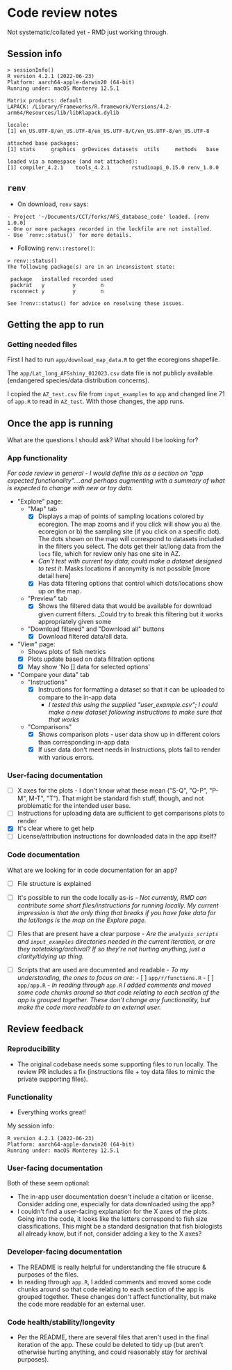 # Code review notes

Not systematic/collated yet - RMD just working through.

## Session info

```
> sessionInfo()
R version 4.2.1 (2022-06-23)
Platform: aarch64-apple-darwin20 (64-bit)
Running under: macOS Monterey 12.5.1

Matrix products: default
LAPACK: /Library/Frameworks/R.framework/Versions/4.2-arm64/Resources/lib/libRlapack.dylib

locale:
[1] en_US.UTF-8/en_US.UTF-8/en_US.UTF-8/C/en_US.UTF-8/en_US.UTF-8

attached base packages:
[1] stats     graphics  grDevices datasets  utils     methods   base     

loaded via a namespace (and not attached):
[1] compiler_4.2.1    tools_4.2.1       rstudioapi_0.15.0 renv_1.0.0       

```

## `renv`

-   On download, `renv` says:

``` 
- Project '~/Documents/CCT/forks/AFS_database_code' loaded. [renv 1.0.0]
- One or more packages recorded in the lockfile are not installed.
- Use `renv::status()` for more details.
```

- Following `renv::restore()`:

```
> renv::status()
The following package(s) are in an inconsistent state:

 package   installed recorded used
 packrat   y         y        n   
 rsconnect y         y        n   

See ?renv::status() for advice on resolving these issues.
```

## Getting the app to run

### Getting needed files

First I had to run `app/download_map_data.R` to get the ecoregions shapefile.

The `app/Lat_long_AFSshiny_012023.csv` data file is not publicly available (endangered species/data distribution concerns). 

I copied the `AZ_test.csv` file from `input_examples` to `app` and changed line 71 of `app.R` to read in `AZ_test`. 
With those changes, the app runs.

## Once the app is running

What are the questions I should ask? What should I be looking for?

### App functionality

_For code review in general - I would define this as a section on "app expected functionality"....and perhaps augmenting with a summary of what is expected to change with new or toy data._

- "Explore" page:
  - "Map" tab
    - [x] Displays a map of points of sampling locations colored by ecoregion. The map zooms and if you click will show you a) the ecoregion or b) the sampling site (if you click on a specific dot). The dots shown on the map will correspond to datasets included in the filters you select. The dots get their lat/long data from the `locs` file, which for review only has one site in AZ.
    - _Can't test with current toy data; could make a dataset designed to test it_. Masks locations if anonymity is not possible [more detail here]
    - [x] Has data filtering options that control which dots/locations show up on the map.
  - "Preview" tab
    - [x] Shows the filtered data that would be available for download given current filters. _Could try to break this filtering but it works appropriately given some 
  - "Download filtered" and "Download all" buttons
    - [x] Download filtered data/all data.
- "View" page:
  - Shows plots of fish metrics
  - [x] Plots update based on data filtration options
  - [x] May show 'No [] data for selected options' 
- "Compare your data" tab
  - "Instructions"
    - [x] Instructions for formatting a dataset so that it can be uploaded to compare to the in-app data
      - _I tested this using the supplied "user_example.csv"; I could make a new dataset following instructions to make sure that that works_
  - "Comparisons"
    - [x] Shows comparison plots - user data show up in different colors than corresponding in-app data
    - [x] If user data don't meet needs in Instructions, plots fail to render with various errors.

### User-facing documentation

- [ ] X axes for the plots - I don't know what these mean ("S-Q", "Q-P", "P-M", M-T", "T"). That might be standard fish stuff, though, and not problematic for the intended user base.
- [ ] Instructions for uploading data are sufficient to get comparisons plots to render
- [x] It's clear where to get help
- [ ] License/attribution instructions for downloaded data in the app itself?

### Code documentation

What are we looking for in code documentation for an app?

- [ ] File structure is explained
- [ ] It's possible to run the code locally as-is
      - _Not currently, RMD can contribute some short files/instructions for running locally. My current impression is that the only thing that breaks if you have fake data for the lat/longs is the map on the Explore page._
- [ ] Files that are present have a clear purpose
      - _Are the `analysis_scripts` and `input_examples` directories needed in the current iteration, or are they notetaking/archival? If so they're not hurting anything, just a clarity/tidying up thing._
- [ ] Scripts that are used are documented and readable
      - _To my understanding, the ones to focus on are:_
      - [ ] `app/r/functions.R`
      - [ ] `app/app.R`
          - _In reading through `app.R` I added comments and moved some code chunks around so that code relating to each section of the app is grouped together. These don't change any functionality, but make the code more readable to an external user._


## Review feedback

### Reproducibility

- The original codebase needs some supporting files to run locally. The review PR includes a fix (instructions file + toy data files to mimic the private supporting files).

### Functionality

- Everything works great! 

My session info:

```
R version 4.2.1 (2022-06-23)
Platform: aarch64-apple-darwin20 (64-bit)
Running under: macOS Monterey 12.5.1
```

### User-facing documentation

Both of these seem optional:

- The in-app user documentation doesn't include a citation or license. Consider adding one, especially for data downloaded using the app?
- I couldn't find a user-facing explanation for the X axes of the plots. Going into the code, it looks like the letters correspond to fish size classifications. This might be a standard designation that fish biologists all already know, but if not, consider adding a key to the X axes?

### Developer-facing documentation

- The README is really helpful for understanding the file strucure & purposes of the files.
- In reading through `app.R`, I added comments and moved some code chunks around so that code relating to each section of the app is grouped together. These changes don't affect functionality, but make the code more readable for an external user. 


### Code health/stability/longevity

- Per the README, there are several files that aren't used in the final iteration of the app. These could be deleted to tidy up (but aren't otherwise hurting anything, and could reasonably stay for archival purposes).